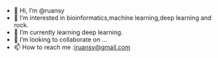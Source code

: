 - 👋 Hi, I’m @ruansy
- 👀 I’m interested in bioinformatics,machine learning,deep learning and rock.
- 🌱 I’m currently learning deep learning.
- 💞️ I’m looking to collaborate on ...
- 📫 How to reach me :iruansy@gmail.com

<!---
ruansy/ruansy is a ✨ special ✨ repository because its `README.md` (this file) appears on your GitHub profile.
You can click the Preview link to take a look at your changes.
--->
